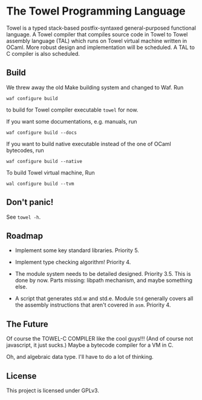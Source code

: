 The Towel Programming Language
====

Towel is a typed stack-based postfix-syntaxed general-purposed functional
language. A Towel compiler that compiles source code in Towel to Towel assembly
language (TAL) which runs on Towel virtual machine written in OCaml. More
robust design and implementation will be scheduled. A TAL to C compiler is also
scheduled.


Build
----

We threw away the old Make building system and changed to Waf. Run

    waf configure build

to build for Towel compiler executable `towel` for now.

If you want some documentations, e.g. manuals, run

    waf configure build --docs

If you want to build native executable instead of the one of OCaml bytecodes,
run

    waf configure build --native

To build Towel virtual machine, Run

    wal configure build --tvm


Don't panic!
----

See `towel -h`.

Roadmap
----

* Implement some key standard libraries. Priority 5.

* Implement type checking algorithm! Priority 4.

* The module system needs to be detailed designed. Priority 3.5.
This is done by now. Parts missing: libpath mechanism, and maybe something else.

* A script that generates std.w and std.e. Module `Std` generally covers all the
assembly instructions that aren't covered in `asm`. Priority 4.

The Future
----

Of course the TOWEL-C COMPILER like the cool guys!!! (And of course not javascript, it just sucks.)
Maybe a bytecode compiler for a VM in C.

Oh, and algebraic data type. I'll have to do a lot of thinking.

License
----

This project is licensed under GPLv3.
